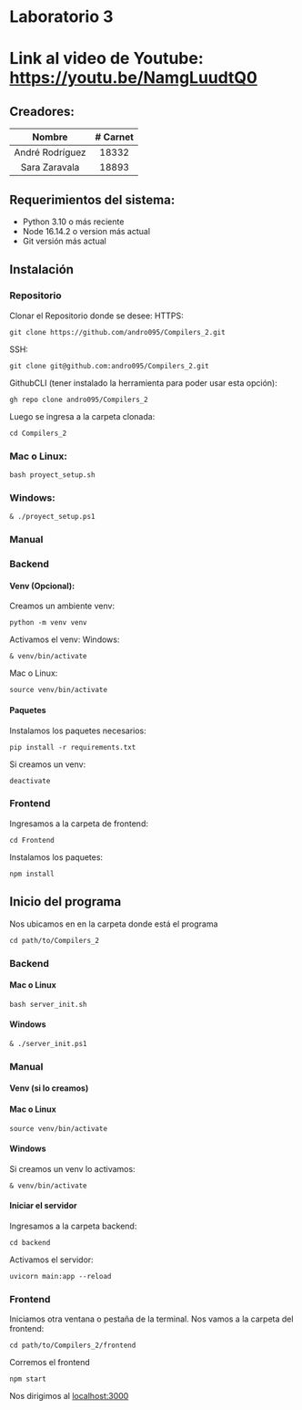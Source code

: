 # Laboratorio 3

# Link al video de Youtube: https://youtu.be/NamgLuudtQ0

## Creadores:
|      Nombre     | # Carnet |
|:---------------:|:--------:|
| André Rodríguez |   18332  |
|  Sara Zaravala  |   18893  |

## Requerimientos del sistema:
- Python 3.10 o más reciente
- Node 16.14.2 o version más actual
- Git versión más actual

## Instalación
### Repositorio
Clonar el Repositorio donde se desee:
HTTPS: 
```
git clone https://github.com/andro095/Compilers_2.git
```

SSH:
```
git clone git@github.com:andro095/Compilers_2.git
```

GithubCLI (tener instalado la herramienta para poder usar esta opción):
```
gh repo clone andro095/Compilers_2
```

Luego se ingresa a la carpeta clonada:
```
cd Compilers_2
```
### Mac o Linux:
```
bash proyect_setup.sh
```
### Windows:

```
& ./proyect_setup.ps1
```
### Manual
### Backend
#### Venv (Opcional):
Creamos un ambiente venv:
```
python -m venv venv 
```

Activamos el venv:
Windows: 
```
& venv/bin/activate
```

Mac o Linux:
```
source venv/bin/activate
```

#### Paquetes
Instalamos los paquetes necesarios:
```
pip install -r requirements.txt
```

Si creamos un venv:
```
deactivate
```

### Frontend
Ingresamos a la carpeta de frontend:
```
cd Frontend
```

Instalamos los paquetes:
```
npm install
```

## Inicio del programa
Nos ubicamos en en la carpeta donde está el programa
```
cd path/to/Compilers_2
```

### Backend
#### Mac o Linux
```
bash server_init.sh
```
#### Windows
```
& ./server_init.ps1
```

### Manual
#### Venv (si lo creamos)
#### Mac o Linux
```
source venv/bin/activate
```

#### Windows
Si creamos un venv lo activamos:
```
& venv/bin/activate
```

#### Iniciar el servidor
Ingresamos a la carpeta backend:
```
cd backend
```

Activamos el servidor:
```
uvicorn main:app --reload
```

### Frontend
Iniciamos otra ventana o pestaña de la terminal. Nos vamos a la carpeta del frontend:
```
cd path/to/Compilers_2/frontend
```

Corremos el frontend
```
npm start
```

Nos dirigimos al [localhost:3000](http://localhost:3000)
